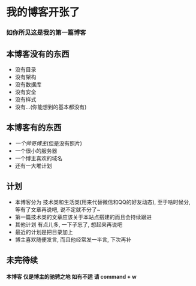 # 我的博客开张了 
### 如你所见这是我的第一篇博客 
## 本博客没有的东西 
- 没有目录 
- 没有架构 
- 没有数据库 
- 没有安全 
- 没有样式 
- 没有...(你能想到的基本都没有) 
## 本博客有的东西 
- *一个帅哥博主*(但是没有照片) 
- 一个很小的服务器 
- 一个博主喜欢的域名 
- 还有一大堆计划 
## 计划 
- 本博客分为 技术类和生活类(用来代替微信和QQ的好友动态), 至于啥时候分, 等有了文章再说吧, 
说不定就不分了~ 
- 第一篇技术类的文章应该关于本站点搭建的而且会持续跟进 
- 其他计划 有点儿多, 一下子忘了, 想起来再说吧 
- 最近的计划是把目录加上 
- 博主喜欢随便发言, 而且他经常发一半言, 下次再补 
## 未完待续 
 
#### 本博客 仅是博主的驰骋之地 如有不适 请 command + w 

